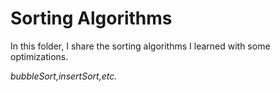 # Sorting Algorithms

In this folder, I share the sorting algorithms I learned with some optimizations.

*bubbleSort,insertSort,etc.*





